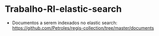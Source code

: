 # Trabalho-RI-elastic-search

- Documentos a serem indexados no elastic search: https://github.com/Petroles/regis-collection/tree/master/documents
